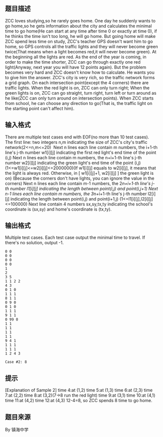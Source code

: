 


## 题目描述
ZCC loves studying,so he rarely goes home. One day he suddenly wants to go home,so he gets information about the city and calculates the minimal time to go home(He can start at any time after time 0 or exactly at time 0), if he thinks the time isn't too long, he will go home. But going home will make ZCC spend less time on study, ZCC's teacher GPS doesn't want him to go home, so GPS controls all the traffic lights and they will never become green twice(That means when a light becomes red,it will never become green). At the beginning all the lights are red.
As the end of the year is coming, in order to make the time shorter, ZCC can go through exactly one red light(Anyway, next year you will have 12 points again). But the problem becomes very hard and ZCC doesn't know how to calculate. He wants you to give him the answer.
ZCC's city is very rich, so the traffic network forms a grid graph. On each intersection point(except the 4 corners) there are traffic lights. When the red light is on, ZCC can only turn right; When the green lights is on, ZCC can go straight, turn right, turn left or turn around as he like(ZCC can only turn around on intersection points). When ZCC starts from school, he can choose any direction to go(That is, the traffic light on the starting point can't affect him).
## 输入格式
There are multiple test cases end with EOF(no more than 10 test cases).
The first line: two integers n,m indicating the size of ZCC's city's traffic network(2<=n,m<=20) 
Next n lines each line contain m numbers, the i+1-th line's j-th number w1[i][j] indicating the first red light's end time of the point (i,j)
Next n lines each line contain m numbers, the n+i+1-th line's j-th number w2[i][j] indicating the green light's end time of the point (i,j) (1<=w1[i][j]<=w2[i][j]<=2000000)(If w1[i][j] equals to w2[i][j], it means that the light is always red. Otherwise, in [ w1[i][j]+1, w2[i][j] ] the green light is on)
(Because the corners don't have lights, you can ignore the value in the corners)
Next n lines each line contain m-1 numbers, the 2*n+i+1-th line's j-th number l1[i][j] indicating the length between point(i,j) and point(i,j+1)
Next n-1 lines each line contain m numbers, the 3*n+i+1-th line's j-th number l2[i][j] indicating the length between point(i,j) and point(i+1,j) (1<=l1[i][j],l2[i][j]<=100000)
Next line contain 4 numbers sx,sy,tx,ty indicating the school's coordinate is (sx,sy) and home's coordinate is (tx,ty).
## 输出格式
Multiple test cases. Each test case output the minimal time to travel. If there's no solution, output -1.

```input12 2
0 0
0 0
0 0
0 0
1
2
3 5
1 1 2 2
4 3
0 1 0
1 1 1
8 1 1
0 9 0
0 1 0
1 1 1
9 1 1
0 99 0
1 1
1 1
1 1
1 1
9 4 1
1 1 1
1 1 1
1 2 4 3

```

```output1Case #1: 5
Case #2: 8
```

## 提示
[Explanation of Sample 2]
time 4:at (1,2)
time 5:at (1,3)
time 6:at (2,3)
time 7:at (2,2)
time 8:at (3,2)(7->8 run the red light)
time 9:at (3,1)
time 10:at (4,1)
time 11:at (4,2)
time 12:at (4,3)
12-4=8, so ZCC spends 8 time to go home.
## 题目来源
By 镇海中学



